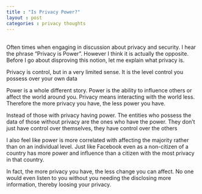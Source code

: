 ```yaml
---
title : "Is Privacy Power?"
layout : post
categories : privacy thoughts
---
```

<br/>
  Often times when engaging in discussion about privacy and security. I hear the phrase “Privacy is Power”. However I think it is actually the opposite. Before I go about disproving this notion, let me explain what privacy is.

Privacy is control, but in a very limited sense. It is the level control you possess over your own data

Power is a whole different story. Power is the ability to influence others or affect the world around you. Privacy means interacting with the world less. Therefore the more privacy you have, the less power you have.

Instead of those with privacy having power. The entities who possess the data of those without privacy are the ones who have the power. They don’t just have control over themselves, they have control over the others

I also feel like power is more correlated with affecting the majority rather than on an individual level. Just like Facebook even as a non-citizen of a country has more power and influence than a citizen with the most privacy in that country.

In fact, the more privacy you have, the less change you can affect. No one would even listen to you without you needing the disclosing more information, thereby loosing your privacy.

